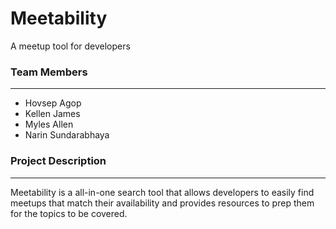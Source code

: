 # Meetability
A meetup tool for developers

### Team Members
-----------------
* Hovsep Agop
* Kellen James
* Myles Allen
* Narin Sundarabhaya

### Project Description
------------------------
Meetability is a all-in-one search tool that allows developers to easily find meetups that match their availability and provides resources to prep them for the topics to be covered.

